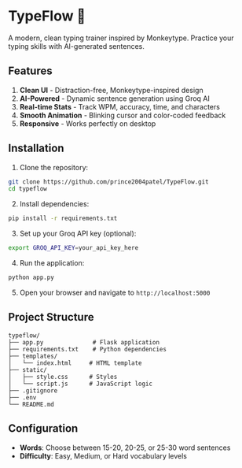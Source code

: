 # TypeFlow 🚀

A modern, clean typing trainer inspired by Monkeytype. Practice your typing skills with AI-generated sentences.

## Features

1. **Clean UI** - Distraction-free, Monkeytype-inspired design
2. **AI-Powered** - Dynamic sentence generation using Groq AI
3. **Real-time Stats** - Track WPM, accuracy, time, and characters
4. **Smooth Animation** - Blinking cursor and color-coded feedback
5. **Responsive** - Works perfectly on desktop

## Installation

1. Clone the repository:

```bash
git clone https://github.com/prince2004patel/TypeFlow.git
cd typeflow
```

2. Install dependencies:

```bash
pip install -r requirements.txt
```

3. Set up your Groq API key (optional):

```bash
export GROQ_API_KEY=your_api_key_here
```

4. Run the application:

```bash
python app.py
```

5. Open your browser and navigate to `http://localhost:5000`

## Project Structure

```
typeflow/
├── app.py              # Flask application
├── requirements.txt    # Python dependencies
├── templates/
│   └── index.html     # HTML template
├── static/
│   ├── style.css      # Styles
│   └── script.js      # JavaScript logic
├── .gitignore
├── .env
└── README.md
```

## Configuration

- **Words**: Choose between 15-20, 20-25, or 25-30 word sentences
- **Difficulty**: Easy, Medium, or Hard vocabulary levels

